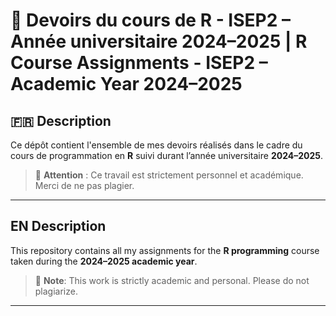 # 📘 Devoirs du cours de R - ISEP2 – Année universitaire 2024–2025 | R Course Assignments - ISEP2 – Academic Year 2024–2025

## 🇫🇷 Description

Ce dépôt contient l'ensemble de mes devoirs réalisés dans le cadre du cours de programmation en **R** suivi durant l’année universitaire **2024–2025**.  

> 📌 **Attention** : Ce travail est strictement personnel et académique. Merci de ne pas plagier.

---

## EN Description

This repository contains all my assignments for the **R programming** course taken during the **2024–2025 academic year**.  

> 📌 **Note**: This work is strictly academic and personal. Please do not plagiarize.

---

